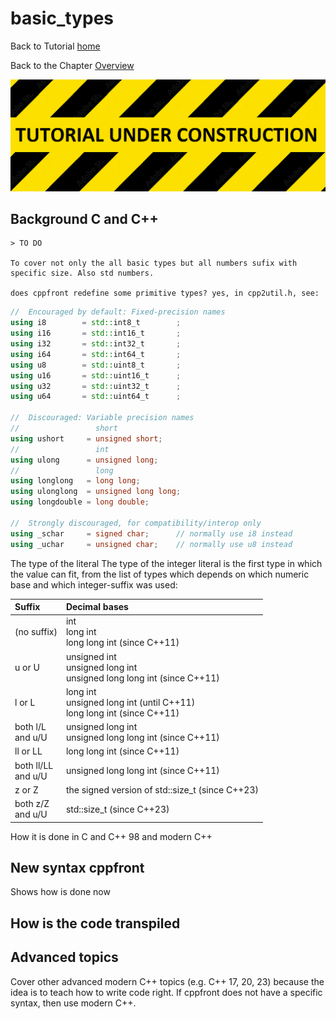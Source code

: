 # basic_types


Back to Tutorial [home](../readme.md)

Back to the Chapter [Overview](Overview.md)

![](../TutorialUnderConstruction.png)

## Background C and C++

	> TO DO

	To cover not only the all basic types but all numbers sufix with specific size. Also std numbers.

	does cppfront redefine some primitive types? yes, in cpp2util.h, see:
```C++
//  Encouraged by default: Fixed-precision names
using i8        = std::int8_t        ;
using i16       = std::int16_t       ;
using i32       = std::int32_t       ;
using i64       = std::int64_t       ;
using u8        = std::uint8_t       ;
using u16       = std::uint16_t      ;
using u32       = std::uint32_t      ;
using u64       = std::uint64_t      ;

//  Discouraged: Variable precision names
//                 short
using ushort     = unsigned short;
//                 int
using ulong      = unsigned long;
//                 long
using longlong   = long long;
using ulonglong  = unsigned long long;
using longdouble = long double;

//  Strongly discouraged, for compatibility/interop only
using _schar     = signed char;      // normally use i8 instead
using _uchar     = unsigned char;    // normally use u8 instead
```


The type of the literal
The type of the integer literal is the first type in which the value can fit, from the list of types which depends on which numeric base and which integer-suffix was used:

| Suffix                | Decimal bases                                                              |
| :-------------------- | :------------------------------------------------------------------------- |
| (no suffix)           | int<br>long int<br>long long int (since C++11)                             |
| u or U                | unsigned int<br>unsigned long int<br>unsigned long long int (since C++11)  |
| l or L                | long int<br>unsigned long int (until C++11)<br>long long int (since C++11) |
| both l/L<br>and u/U   | unsigned long int<br>unsigned long long int (since C++11)                  |
| ll or LL              | long long int (since C++11)                                                |
| both ll/LL<br>and u/U | unsigned long long int (since C++11)                                       |
| z or Z                | the signed version of std::size_t (since C++23)                            |
| both z/Z<br>and u/U   | std::size_t (since C++23)                                                  |


How it is done in C and C++ 98 and modern C++

## New syntax cppfront

Shows how is done now


## How is the code transpiled

## Advanced topics

Cover other advanced modern C++ topics (e.g. C++ 17, 20, 23) because the idea is to teach how to write code right.
If cppfront does not have a specific syntax, then use modern C++.

